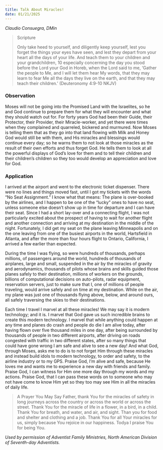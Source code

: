 ```yaml
---
title: Talk About Miracles!
date: 01/21/2025
---
```


_Claudio Consuegra, DMin_

> <p>Scripture</p>
> Only take heed to yourself, and diligently keep yourself, lest you forget the things your eyes have seen, and lest they depart from your heart all the days of your life. And teach them to your children and your grandchildren, 10 especially concerning the day you stood before the Lord your God in Horeb, when the Lord said to me, ‘Gather the people to Me, and I will let them hear My words, that they may learn to fear Me all the days they live on the earth, and that they may teach their children.’ (Deuteronomy 4:9-10 NKJV)

### Observation

Moses will not be going into the Promised Land with the Israelites, so he and God continue to prepare them for what they will encounter and what they should watch out for. For forty years God had been their Guide, their Protector, their Provider, their Miracle-worker, and yet there were times when they complained and quarreled, bickered and murmured. Now Moses is telling them that as they go into that land flowing with Milk and Honey God would still be with them, and His miracles and blessings would continue every day; so he warns them to not look at those miracles as the result of their own efforts and thus forget God. He tells them to look at all the powerful displays of God’s love for them and to tell their children and their children’s children so they too would develop an appreciation and love for God.

### Application

I arrived at the airport and went to the electronic ticket dispenser. There were no lines and things moved fast, until I got my tickets with the words “No Seat Assignment.” I know what that means: The plane is over-booked by the airlines, and I happen to be one of the “lucky” ones to have no seat, unless someone else doesn’t show up in time for departure and I can have their seat. Since I had a short lay-over and a connecting flight, I was not particularly excited about the prospect of having to wait for another flight and another connection and arriving at my destination in the middle of the night. Fortunately, I did get my seat on the plane leaving Minneapolis and on the one leaving from one of the busiest airports in the world, Hartsfield in Atlanta, and after the more than four hours flight to Ontario, California, I arrived a few earlier than expected.

During the time I was flying, so were hundreds of thousands, perhaps millions, of passengers around the world, hundreds of thousands of airplanes, large and small, suspended in the air by the miracles of gravity and aerodynamics, thousands of pilots whose brains and skills guided those planes safely to their destination, millions of workers on the grounds, billions of computational decisions on auto-pilots, radar equipment, reservation servers, just to make sure that I, one of millions of people traveling, would arrive safely and on time at my destination. While on the air, my plane was just one of thousands flying above, below, and around ours, all safely traversing the skies to their destinations.

Each time I travel I marvel at all these miracles! We may say it is modern technology; and it is. I marvel that God gave us such incredible brains to create this modern technology. I marvel that while anything could happen at any time and planes do crash and people do die I am alive today, after having flown over five thousand miles in one day, after being surrounded by thousands of people in two different airports, after driving on roads congested with traffic in two different states, after so many things that could have gone wrong I am safe and alive to see a new day! And what God, through Moses, asks me to do is to not forget Him through these miracles and instead build idols to modern technology, to order and safety, to the airline industry or to my GPS. Praise God, I’m alive and safe, because He loves me and wants me to experience a new day with friends and family. Praise God, I can witness for Him one more day through my words and my actions. Praise God, that I can pass these words on to someone who may not have come to know Him yet so they too may see Him in all the miracles of daily life.

> <callout>A Prayer You May Say</callout>
> Father, thank You for the miracles of safety in long journeys across the country or across the world or across the street. Thank You for the miracle of life in a flower, in a bird, in a child. Thank You for breath, and water, and air, and sight. Than you for food and shelter and clothing and a job. Thank You for all Your miracles for us, simply because You rejoice in our happiness. Todya I praise You for being You.

_Used by permission of Adventist Family Ministries, North American Division of Seventh-day Adventists._